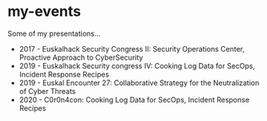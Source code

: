 # my-events
Some of my presentations...

* 2017 - Euskalhack Security Congress II: Security Operations Center, Proactive Approach to CyberSecurity
* 2019 - Euskalhack Security congress IV: Cooking Log Data for SecOps, Incident Response Recipes
* 2019 - Euskal Encounter 27:  Collaborative Strategy for the Neutralization of Cyber Threats
* 2020 - C0r0n4con: Cooking Log Data for SecOps, Incident Response Recipes
